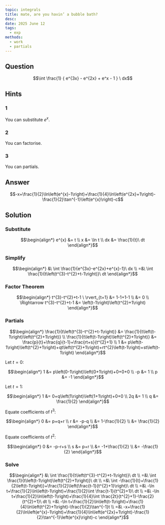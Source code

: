```yaml
---
topic: integrals
title: mate, are you havin’ a bubble bath?
desc: 
date: 2025 June 12
tags:
  - exp
methods:
  - work
  - partials
---
```



## Question
```math
\int
  \frac{1}
    { e^{3x} - e^{2x} + e^x - 1 }
\ dx
```


## Hints

### 1
You can substitute $e^x$.

### 2
You can factorise.

### 3
You can partials.


## Answer
```math
-x+\frac{1}{2}\ln\left(e^{x}-1\right)+\frac{1}{4}\ln\left(e^{2x}+1\right)-\frac{1}{2}\tan^{-1}\left(e^{x}\right)-c
```


## Solution

### Substitute
```math
\begin{align*}
  e^{x} &= t
  \\ x &= \ln t
  \\ dx &= \frac{1}{t}\ dt
\end{align*}
```

### Simplify
```math
\begin{align*}
  &\ \int \frac{1}{e^{3x}-e^{2x}+e^{x}-1}\ dx
  \\ =&\ \int \frac{1}{t\left(t^{3}-t^{2}+t-1\right)}\ dt
\end{align*}
```

### Factor Theorem
```math
\begin{align*}
  t^{3}-t^{2}+t-1 \ \rvert_{t=1} &= 1-1+1-1
  \\ &= 0
  \\ \Rightarrow t^{3}-t^{2}+t-1
    &= \left(t-1\right)\left(t^{2}+1\right)
\end{align*}
```

### Partials
```math
\begin{align*}
  \frac{1}{t\left(t^{3}-t^{2}+t-1\right)}
    &= \frac{1}{t\left(t-1\right)\left(t^{2}+1\right)}
  \\ \frac{1}{t\left(t-1\right)\left(t^{2}+1\right)}
    &= \frac{p}{t}+\frac{q}{t-1}+\frac{rt+s}{t^{2}+1}
  \\ 1 &= p\left(t-1\right)\left(t^{2}+1\right)+qt\left(t^{2}+1\right)+rt^{2}\left(t-1\right)+st\left(t-1\right)
\end{align*}
```

Let $t = 0$:

```math
\begin{align*}
  1 &= p\left(0-1\right)\left(0+1\right)+0+0+0
  \\ -p &= 1
  \\ p &= -1
\end{align*}
```

Let $t = 1$:

```math
\begin{align*}
  1 &= 0+q\left(1\right)\left(1+1\right)+0+0
  \\ 2q &= 1
  \\ q &= \frac{1}{2}
\end{align*}
```

Equate coefficients of $t^3$:

```math
\begin{align*}
  0 &= p+q+r
  \\ r &= -p-q
  \\ &= 1-\frac{1}{2}
  \\ &= \frac{1}{2}
\end{align*}
```

Equate coefficients of $t^2$:

```math
\begin{align*}
  0 &= -p-r+s
  \\ s &= p+r
  \\ &= -1+\frac{1}{2}
  \\ &= -\frac{1}{2}
\end{align*}
```

### Solve
```math
\begin{align*}
  &\ \int \frac{1}{t\left(t^{3}-t^{2}+t-1\right)}\ dt
  \\ =&\ \int \frac{1}{t\left(t-1\right)\left(t^{2}+1\right)}\ dt
  \\ =&\ \int -\frac{1}{t}+\frac{1}{2\left(t-1\right)}+\frac{1}{2}\left(\frac{t-1}{t^{2}+1}\right)\ dt
  \\ =&\ -\ln t+\frac{1}{2}\ln\left(t-1\right)+\frac{1}{2}\int \frac{t-1}{t^{2}+1}\ dt
  \\ =&\ -\ln t+\frac{1}{2}\ln\left(t-1\right)+\frac{1}{4}\int \frac{2t}{t^{2}+1}-\frac{2}{t^{2}+1}\ dt
  \\ =&\ -\ln t+\frac{1}{2}\ln\left(t-1\right)+\frac{1}{4}\ln\left(t^{2}+1\right)-\frac{1}{2}\tan^{-1}t
  \\ =&\ -x+\frac{1}{2}\ln\left(e^{x}-1\right)+\frac{1}{4}\ln\left(e^{2x}+1\right)-\frac{1}{2}\tan^{-1}\left(e^{x}\right)-c
\end{align*}
```
